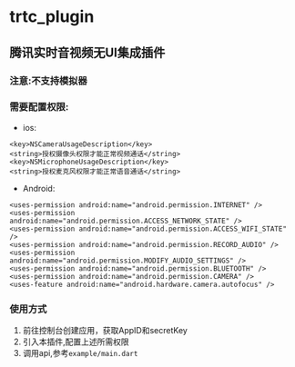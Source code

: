 # trtc_plugin

## 腾讯实时音视频无UI集成插件


### 注意:不支持模拟器

### 需要配置权限:

- ios:
```
<key>NSCameraUsageDescription</key>
<string>授权摄像头权限才能正常视频通话</string>
<key>NSMicrophoneUsageDescription</key>
<string>授权麦克风权限才能正常语音通话</string>
```

- Android:
```
<uses-permission android:name="android.permission.INTERNET" />
<uses-permission android:name="android.permission.ACCESS_NETWORK_STATE" />
<uses-permission android:name="android.permission.ACCESS_WIFI_STATE" />
<uses-permission android:name="android.permission.RECORD_AUDIO" />
<uses-permission android:name="android.permission.MODIFY_AUDIO_SETTINGS" />
<uses-permission android:name="android.permission.BLUETOOTH" />
<uses-permission android:name="android.permission.CAMERA" />
<uses-feature android:name="android.hardware.camera.autofocus" />
```
### 使用方式
1. 前往控制台创建应用，获取AppID和secretKey
2. 引入本插件,配置上述所需权限
3. 调用api,参考`example/main.dart`